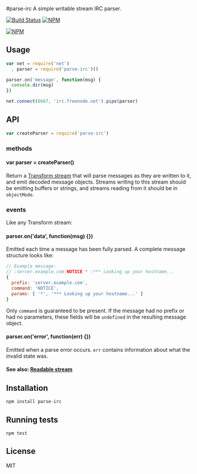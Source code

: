 #parse-irc
A simple writable stream IRC parser.

[![Build Status](https://img.shields.io/travis/tec27/parse-irc.png?style=flat)](https://travis-ci.org/tec27/parse-irc)
[![NPM](https://img.shields.io/npm/v/parse-irc.svg?style=flat)](https://www.npmjs.org/package/parse-irc)

[![NPM](https://nodei.co/npm/parse-irc.png)](https://nodei.co/npm/parse-irc/)

## Usage
```JavaScript
var net = require('net')
  , parser = require('parse-irc')()

parser.on('message', function(msg) {
  console.dir(msg)
})

net.connect(6667, 'irc.freenode.net').pipe(parser)
```

## API
```JavaScript
var createParser = require('parse-irc')
```
### methods
#### var parser = createParser()
Return a [Transform stream](http://nodejs.org/api/stream.html#stream_class_stream_transform_1)
that will parse messages as they are written to it, and emit decoded message objects. Streams
writing to this stream should be emitting buffers or strings, and streams reading from it
should be in `objectMode`.

### events
Like any Transform stream:
#### parser.on('data', function(msg) {})
Emitted each time a message has been fully parsed. A complete message structure looks like:
```JavaScript
// Example message:
// :server.example.com NOTICE * :*** Looking up your hostname...
{
  prefix: 'server.example.com',
  command: 'NOTICE',
  params: [ '*', '*** Looking up your hostname...' ]
}
```
Only `command` is guaranteed to be present. If the message had no prefix or had no parameters,
these fields will be `undefined` in the resulting message object.

#### parser.on('error', function(err) {})
Emitted when a parse error occurs. `err` contains information about what the invalid state was.

#### See also: [Readable stream](http://nodejs.org/api/stream.html#stream_class_stream_readable)

## Installation
`npm install parse-irc`

## Running tests
`npm test`

## License
MIT
